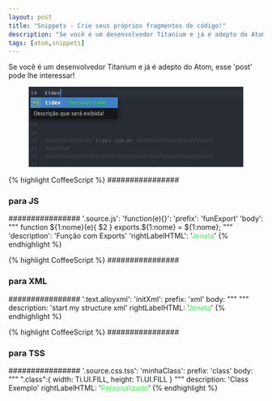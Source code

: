 ```yaml
---
layout: post
title: "Snippets - Crie seus próprios fragmentos de código!"
description: "Se você é um desenvolvedor Titanium e já é adepto do Atom, esse 'post' pode lhe interessar!"
tags: [atom,snippets]
---
```



Se você é um desenvolvedor Titanium e já é adepto do Atom, esse 'post' pode lhe interessar!


<figure style="text-align: center;" >
	<a><img src="/images/posts/2016/10/snippet.png" alt="imagem do código"></a>
</figure>   

<!-- more -->


<!-- PARA JS -->
{% highlight CoffeeScript %}
################
### para JS ###
################
'.source.js':
  'function(e){}':
    'prefix': 'funExport'
    'body': """
      function ${1:nome}(e){
          $2
      }
      exports.${1:nome} = ${1:nome};
    """
    'description': 'Função com Exports'
    'rightLabelHTML': '<span style="color:#2ef541">Jonata</span>'
    {% endhighlight %}


<!-- PARA XML -->
{% highlight CoffeeScript %}
################
### para XML ###
################
'.text.alloyxml':
  'initXml':
    prefix: 'xml'
    body: """
      <Alloy>
      	<Window id='${1:index}' onOpen='${2:open}' onFocus='${3:focus}' onAndroid:back="${4:voltar}" >
      		<View id="view" >
      		</View>
      	</Window>
      </Alloy>
    """
    description: 'start my structure xml'
    rightLabelHTML: '<span style="color:#2ef541">Jonata</span>'
{% endhighlight %}

<!-- PARA TSS -->
{% highlight CoffeeScript %}
################
### para TSS ###
################
'.source.css.tss':
  'minhaClass':
    prefix: 'class'
    body: """
      ".class":{
       	width: Ti.UI.FILL,
       	height: Ti.UI.FILL
       }
    """
    description: 'Class Exemplo'
    rightLabelHTML: '<span style="color:#2ef541">Personalizado</span>'
{% endhighlight %}
